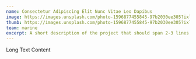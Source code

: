 ```yaml
---
name: Consectetur Adipiscing Elit Nunc Vitae Leo Dapibus
image: https://images.unsplash.com/photo-1596877455845-97b2030ee305?ixlib=rb-1.2.1&ixid=eyJhcHBfaWQiOjEyMDd9&auto=format&fit=crop&w=1950&q=80
thumb: https://images.unsplash.com/photo-1596877455845-97b2030ee305?ixlib=rb-1.2.1&ixid=eyJhcHBfaWQiOjEyMDd9&auto=format&fit=crop&h=560&q=80
team: marine
excerpt: A short description of the project that should span 2-3 lines max.
---
```


Long Text Content
